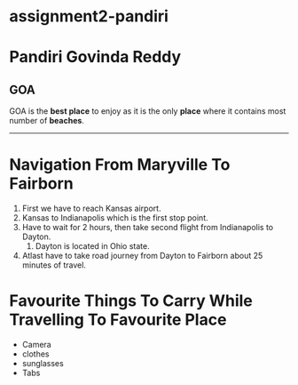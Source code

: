 # assignment2-pandiri
# Pandiri Govinda Reddy
## GOA

GOA is the **best place** to enjoy as it is the only **place** where it contains most number of **beaches**.

***

# Navigation From Maryville To Fairborn

1. First we have to reach Kansas airport. 
2. Kansas to Indianapolis which is the first stop point. 
3. Have to wait for 2 hours, then take second flight from Indianapolis to Dayton.
    1. Dayton is located in Ohio state. 
4. Atlast have to take road journey from Dayton to Fairborn about 25 minutes of travel. 

# Favourite Things To Carry While Travelling To Favourite Place 

* Camera
* clothes
* sunglasses
* Tabs

